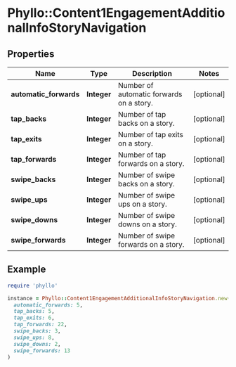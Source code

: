 # Phyllo::Content1EngagementAdditionalInfoStoryNavigation

## Properties

| Name | Type | Description | Notes |
| ---- | ---- | ----------- | ----- |
| **automatic_forwards** | **Integer** | Number of automatic forwards on a story. | [optional] |
| **tap_backs** | **Integer** | Number of tap backs on a story. | [optional] |
| **tap_exits** | **Integer** | Number of tap exits on a story. | [optional] |
| **tap_forwards** | **Integer** | Number of tap forwards on a story. | [optional] |
| **swipe_backs** | **Integer** | Number of swipe backs on a story. | [optional] |
| **swipe_ups** | **Integer** | Number of swipe ups on a story. | [optional] |
| **swipe_downs** | **Integer** | Number of swipe downs on a story. | [optional] |
| **swipe_forwards** | **Integer** | Number of swipe forwards on a story. | [optional] |

## Example

```ruby
require 'phyllo'

instance = Phyllo::Content1EngagementAdditionalInfoStoryNavigation.new(
  automatic_forwards: 5,
  tap_backs: 5,
  tap_exits: 6,
  tap_forwards: 22,
  swipe_backs: 3,
  swipe_ups: 8,
  swipe_downs: 2,
  swipe_forwards: 13
)
```

